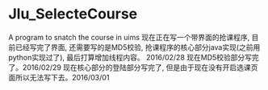 # Jlu_SelecteCourse
A program to snatch the course in uims
  现在正在写一个带界面的抢课程序, 目前已经写完了界面, 还需要写的是MD5校验, 抢课程序的核心部分java实现(之前用python实现过了), 
最后打算增加线程内容。 2016/02/28
  现在MD5校验部分写完了。2016/02/29
  现在核心部分的登陆部分写完了, 但是由于现在没有开启选课页面所以无法写下去。2016/03/01

